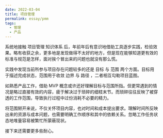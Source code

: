 ```yaml
---
date: 2022-03-04
title: 项目管理
permalink: essay/pmm
tags:
  - 管理
  - 产品
---
```

系统地接触 项目管理 知识体系 后，年前年后有意识地借助工具逐步实践，检验效果。略有收获之余，更多地是发现做得不太好的地方，但是现在能够知道更有效的标准与规范是怎样，面对挨个冒出来的问题也就没有那么慌。

实践中发现当前所参与项目存在问题较多的还是 目标 与 范围 两个方面。目标用于描述完成状态，范围用于收敛 边界 与 路径 ，二者相互勾勒项目蓝图。

如熟悉产品工作，借助 MVP 概念或许还好理解目标与范围所指。但更常遇到的情况是略过直接有效的内容，疲于解决过于琐碎的细枝末节。而琐碎往往反映了被穿透的工作范围，导致执行过程中过份消耗不必要的精力。

将范围掰开来说，不仅关怀项目内容，也对时间和成本提出要求。理解时间所反映出来的资源与成本问题，也需要明确工作顺序和其中的依赖关系。忽略工作任务状态地堆量容易被繁忙所蒙蔽现状。

接下来还需要更多些耐心。